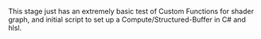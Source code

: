 This stage just has an extremely basic test of Custom Functions for shader graph, and initial script to set up a Compute/Structured-Buffer in C# and hlsl.
